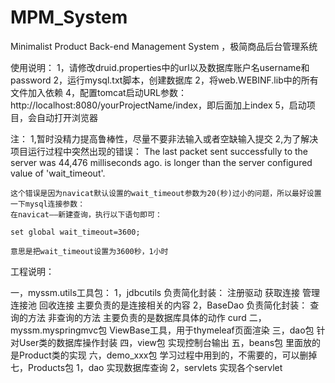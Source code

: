 # MPM_System
Minimalist Product Back-end Management System ，极简商品后台管理系统

使用说明：
1，请修改druid.properties中的url以及数据库账户名username和password
2，运行mysql.txt脚本，创建数据库
2，将web.WEBINF.lib中的所有文件加入依赖
4，配置tomcat启动URL参数：http://localhost:8080/yourProjectName/index，即后面加上index
5，启动项目，会自动打开浏览器

注：
1,暂时没精力提高鲁棒性，尽量不要非法输入或者空缺输入提交
2,为了解决项目运行过程中突然出现的错误：
    The last packet sent successfully to the server was 44,476 milliseconds ago.
    is longer than the server configured value of 'wait_timeout'.

    这个错误是因为navicat默认设置的wait_timeout参数为20(秒)过小的问题，所以最好设置一下mysql连接参数：
    在navicat——新建查询，执行以下语句即可：

    set global wait_timeout=3600;

    意思是把wait_timeout设置为3600秒，1小时



工程说明：

一，myssm.utils工具包：
    1，jdbcutils
    负责简化封装：
        注册驱动
        获取连接
        管理连接池
        回收连接
    主要负责的是连接相关的内容
    2，BaseDao
    负责简化封装：
        查询的方法
        非查询的方法
    主要负责的是数据库具体的动作 curd
二，myssm.myspringmvc包
    ViewBase工具，用于thymeleaf页面渲染
三，dao包
    针对User类的数据库操作封装
四，view包
    实现控制台输出
五，beans包
    里面放的是Product类的实现
六，demo_xxx包
    学习过程中用到的，不需要的，可以删掉
七，Products包
    1，dao
        实现数据库查询
    2，servlets
        实现各个servlet








